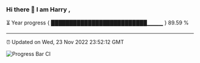 ### Hi there 👋 I am Harry , 

⏳ Year progress { ██████████████████████████▁▁▁▁ } 89.59 %

---

⏰ Updated on Wed, 23 Nov 2022 23:52:12 GMT

![Progress Bar CI](https://github.com/duykhang68/duykhang68/workflows/Progress%20Bar%20CI/badge.svg)
